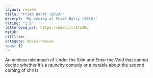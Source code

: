 ```yaml
---
layout: review
title: "Fried Barry (2020)"
excerpt: "My review of Fried Barry (2020)"
rating: "1.5"
letterboxd_url: https://boxd.it/1TLAMd
mst3k:
rifftrax:
category: movie-review
tags: []
---
```


An aimless mishmash of Under the Skin and Enter the Void that cannot decide whether it’s a raunchy comedy or a parable about the second coming of christ
